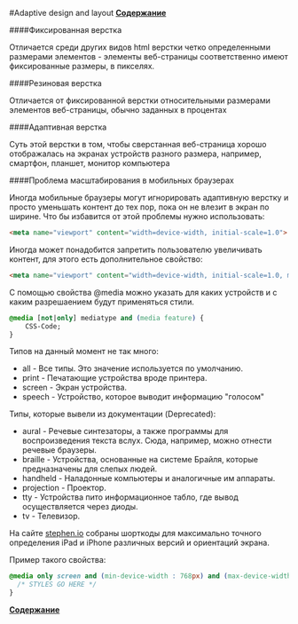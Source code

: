 #Adaptive design and layout
**[Содержание](https://github.com/EvgeniyPolovniy/fron_end_book)**

####Фиксированная верстка

Oтличается среди других видов html верстки четко определенными размерами элементов - элементы веб-страницы соответственно имеют фиксированные размеры, в пикселях.

####Резиновая верстка

Отличается от фиксированной верстки относительными размерами элементов веб-страницы, обычно заданных в процентах

####Адаптивная верстка

Суть этой верстки в том, чтобы сверстанная веб-страница хорошо отображалась на экранах устройств разного размера, например, смартфон, планшет, монитор компьютера

####Проблема масштабирования в мобильных браузерах

Иногда мобильные браузеры могут игнорировать адаптивную верстку и просто уменьшать контент до тех пор, пока он не влезит в экран по ширине. Что бы избавится от этой проблемы нужно использовать:

```html
<meta name="viewport" content="width=device-width, initial-scale=1.0">
```

Иногда может понадобится запретить пользователю увеличивать контент, для этого есть дополнительное свойство:

```html
<meta name="viewport" content="width=device-width, initial-scale=1.0, maximum-scale=1.0, user-scalable=no">
```

C помощью свойства @media можно указать для каких устройств и с каким разрешаением будут применяться стили.

```css
@media [not|only] mediatype and (media feature) {
    CSS-Code;
}
```

Типов на данный момент не так много:

- all - Все типы. Это значение используется по умолчанию.
- print - Печатающие устройства вроде принтера.
- screen - Экран устройства.
- speech - Устройство, которое выводит информацию "голосом"

Типы, которые вывели из документации (Deprecated):

- aural - Речевые синтезаторы, а также программы для воспроизведения текста вслух. Сюда, например, можно отнести речевые браузеры.
- braille - Устройства, основанные на системе Брайля, которые предназначены для слепых людей.
- handheld - Наладонные компьютеры и аналогичные им аппараты.
- projection - Проектор.
- tty - Устройства пито информационное табло, где вывод осуществляется через диоды.
- tv - Телевизор.

На сайте [stephen.io](http://stephen.io/mediaqueries/) собраны шорткоды для максимально точного определения iPad и iPhone различных версий и ориентаций экрана.

Пример такого свойства:
```css
@media only screen and (min-device-width : 768px) and (max-device-width : 1024px) and (orientation : portrait) and (-webkit-min-device-pixel-ratio: 2) {
  /* STYLES GO HERE */
}
```

**[Содержание](https://github.com/EvgeniyPolovniy/fron_end_book)**